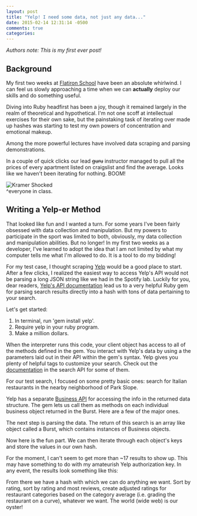 ```yaml
---
layout: post
title: "Yelp! I need some data, not just any data..."
date: 2015-02-14 12:31:14 -0500
comments: true
categories: 
---
```

*Authors note: This is my first ever post!*

## Background

My first two weeks at [Flatiron School](http://www.flatironschool.com) have been an absolute whirlwind. I can feel us slowly approaching a time when we can **actually** deploy our skills and do something useful. 

Diving into Ruby headfirst has been a joy, though it remained largely in the realm of theoretical and hypothetical. I'm not one scoff at intellectual exercises for their own sake, but the painstaking task of iterating over made up hashes was starting to test my own powers of concentration and emotional makeup. 

Among the more powerful lectures have involved data scraping and parsing demonstrations. 

In a couple of quick clicks our lead <s>guru</s> instructor managed to pull all the prices of every apartment listed on craigslist and find the average. Looks like we haven't been iterating for nothing. BOOM!

![Kramer Shocked](http://media.giphy.com/media/QMcamps7Gzj2g/giphy.gif)
<br>^everyone in class.

## Writing a Yelp-er Method
That looked like fun and I wanted a turn. For some years I've been fairly obsessed with data collection and manipulation. But my powers to participate in the sport was limited to both, obviously, my data collection and manipulation abilities. But no longer! In my first two weeks as a developer, I've learned to adopt the idea that I am not limited by what my computer tells me what I'm allowed to do. It is a tool to do my bidding!

For my test case, I thought scraping [Yelp](http://www.yelp.com) would be a good place to start. After a few clicks, I realized the easiest way to access Yelp's API would not be parsing a long JSON string like we had in the Spotify lab. Luckily for you, dear readers, [Yelp's API documentation](http://www.yelp.com/developers/documentation/v2/overview) lead us to a very helpful Ruby gem for parsing search results directly into a hash with tons of data pertaining to your search.

Let's get started:<br>
1. In terminal, run 'gem install yelp'.<br>
2. Require yelp in your ruby program.<br>
3. Make a million dollars. 

<script src="https://gist.github.com/jeremysklarsky/78907211a01bc56a401c.js"></script>

When the interpreter runs this code, your client object has access to all of the methods defined in the gem. You interact with Yelp's data by using a the parameters laid out in their API within the gem's syntax. Yelp gives you plenty of helpful tags to customize your search. Check out the [documentation](http://www.yelp.com/developers/documentation/v2/search_api) in the search API for some of them. 

<script src="https://gist.github.com/jeremysklarsky/9340471c75cbbbe9bb76.js"></script>
For our test search, I focused on some pretty basic ones: search for Italian restaurants in the nearby neighborhood of Park Slope.

Yelp has a separate [Business API](http://www.yelp.com/developers/documentation/v2/business) for accessing the info in the returned data structure. The gem lets us call them as methods on each individual business object returned in the Burst. Here are a few of the major ones.

<!---Business API methods-->
<script src="https://gist.github.com/jeremysklarsky/ba3ab4c713358d87ba3c.js"></script> 

The next step is parsing the data. The return of this search is an array like object called a Burst, which contains instances of Business objects.

<script src="https://gist.github.com/jeremysklarsky/48400e94b8ca8c4efb84.js"></script> 

Now here is the fun part. We can then iterate through each object's keys and store the values in our own hash. 

<script src="https://gist.github.com/jeremysklarsky/bd3abab294de820e55dd.js"></script>

For the moment, I can't seem to get more than ~17 results to show up. This may have something to do with my amateurish Yelp authorization key. In any event, 
the results look something like this:
<script src="https://gist.github.com/jeremysklarsky/f4958d77abfffd8e2f85.js"></script>

From there we have a hash with which we can do anything we want. Sort by rating, sort by rating and most reviews, create adjusted ratings for restaurant categories based on the category average (i.e. grading the restaurant on a curve), whatever we want. The world (wide web) is our oyster!

